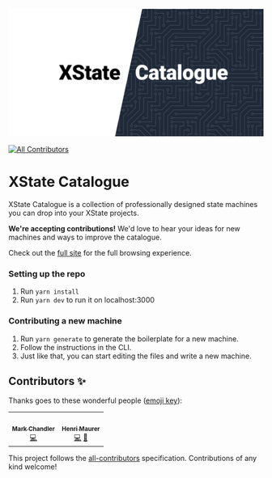 ![XState Catalogue](./public/og-image.png)
<!-- ALL-CONTRIBUTORS-BADGE:START - Do not remove or modify this section -->
[![All Contributors](https://img.shields.io/badge/all_contributors-2-orange.svg?style=flat-square)](#contributors-)
<!-- ALL-CONTRIBUTORS-BADGE:END -->

# XState Catalogue

XState Catalogue is a collection of professionally designed state machines you can drop into your XState projects.

**We're accepting contributions!** We'd love to hear your ideas for new machines and ways to improve the catalogue.

Check out the [full site](https://xstate-catalogue.com) for the full browsing experience.

### Setting up the repo

1. Run `yarn install`
2. Run `yarn dev` to run it on localhost:3000

### Contributing a new machine

1. Run `yarn generate` to generate the boilerplate for a new machine.
2. Follow the instructions in the CLI.
3. Just like that, you can start editing the files and write a new machine.

## Contributors ✨

Thanks goes to these wonderful people ([emoji key](https://allcontributors.org/docs/en/emoji-key)):

<!-- ALL-CONTRIBUTORS-LIST:START - Do not remove or modify this section -->
<!-- prettier-ignore-start -->
<!-- markdownlint-disable -->
<table>
  <tr>
    <td align="center"><a href="http://chanchan.io"><img src="https://avatars.githubusercontent.com/u/1954752?v=4?s=100" width="100px;" alt=""/><br /><sub><b>Mark Chandler</b></sub></a><br /><a href="https://github.com/mattpocock/xstate-catalogue/commits?author=with-heart" title="Code">💻</a></td>
    <td align="center"><a href="https://twitter.com/belinburgh"><img src="https://avatars.githubusercontent.com/u/541045?v=4?s=100" width="100px;" alt=""/><br /><sub><b>Henri Maurer</b></sub></a><br /><a href="https://github.com/mattpocock/xstate-catalogue/commits?author=hmaurer" title="Code">💻</a> <a href="#ideas-hmaurer" title="Ideas, Planning, & Feedback">🤔</a></td>
  </tr>
</table>

<!-- markdownlint-restore -->
<!-- prettier-ignore-end -->

<!-- ALL-CONTRIBUTORS-LIST:END -->

This project follows the [all-contributors](https://github.com/all-contributors/all-contributors) specification. Contributions of any kind welcome!